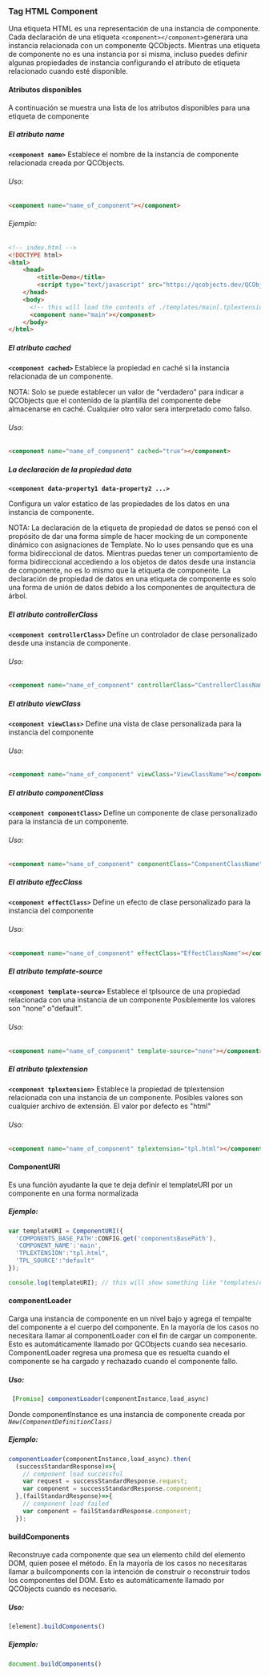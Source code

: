 ### Tag HTML Component

Una etiqueta HTML es una representación de una instancia de componente. Cada declaración de una etiqueta `<component></component>`generara una instancia relacionada con un componente QCObjects. Mientras una etiqueta de componente no es una instancia por si misma, incluso puedes definir algunas propiedades de instancia configurando el atributo de etiqueta relacionado cuando esté disponible.

#### Atributos disponibles

A continuación se muestra una lista de los atributos disponibles para una etiqueta de componente

##### El atributo name

**`<component name>`**
Establece el nombre de la instancia de componente relacionada creada por QCObjects.

###### Uso:

```html
<component name="name_of_component"></component>
```

###### Ejemplo:

```html
<!-- index.html -->
<!DOCTYPE html>
<html>
    <head>
    	<title>Demo</title>
    	<script type="text/javascript" src="https://qcobjects.dev/QCObjects.js"></script>
    </head>
    <body>
      <!-- this will load the contents of ./templates/main[.tplextension] file -->
      <component name="main"></component>
    </body>
</html>
```

##### El atributo cached

**`<component cached>`**
Establece la propiedad en caché si la instancia relacionada de un componente.

NOTA: Solo se puede establecer un valor de "verdadero" para indicar a QCObjects que el contenido de la plantilla del componente debe almacenarse en caché. Cualquier otro valor sera interpretado como falso.

###### Uso:

```html
<component name="name_of_component" cached="true"></component>
```

##### La declaración de la propiedad data
 **`<component data-property1 data-property2 ...>`**

Configura un valor estatico de las propiedades de los datos en una instancia de componente.

NOTA: La declaración de la etiqueta de propiedad de datos se pensó con el propósito de dar una forma simple de hacer mocking de un componente dinámico con asignaciones de Template. No lo uses pensando que es una forma bidireccional de datos. Mientras puedas tener un comportamiento de forma bidireccional accediendo a los objetos de datos desde una instancia de componente, no es lo mismo que la etiqueta de componente. La declaración de propiedad de datos en una etiqueta de componente es solo una forma de unión de datos debido a los componentes de arquitectura de árbol.

##### El atributo controllerClass

**`<component controllerClass>`**
Define un controlador de clase personalizado desde una instancia de componente.

###### Uso:

```html
<component name="name_of_component" controllerClass="ControllerClassName"></component>
```


##### El atributo viewClass

 **`<component viewClass>`**
Define una vista de clase personalizada para la instancia del componente

###### Uso:

```html
<component name="name_of_component" viewClass="ViewClassName"></component>
```

##### El atributo componentClass

**`<component componentClass>`**
Define un componente de clase personalizado para la instancia de un componente.

###### Uso:

```html
<component name="name_of_component" componentClass="ComponentClassName"></component>
```

##### El atributo effecClass

**`<component effectClass>`**
Define un efecto de clase personalizado para la instancia del componente

###### Uso:

```html
<component name="name_of_component" effectClass="EffectClassName"></component>
```

##### El atributo template-source

**`<component template-source>`**
Establece el tplsource de una propiedad relacionada con una instancia de un componente Posiblemente los valores son "none" o"default".

###### Uso:

```html
<component name="name_of_component" template-source="none"></component>
```

##### El atributo tplextension

**`<component tplextension>`**
Establece la propiedad de tplextension relacionada con una instancia de un componente. Posibles valores son cualquier archivo de extensión. El valor por defecto es "html"

###### Uso:

```html
<component name="name_of_component" tplextension="tpl.html"></component>
```


#### ComponentURI

Es una función ayudante la que te deja definir el templateURI por un componente en una forma normalizada

##### Ejemplo:

```javascript
var templateURI = ComponentURI({
  'COMPONENTS_BASE_PATH':CONFIG.get('componentsBasePath'),
  'COMPONENT_NAME':'main',
  'TPLEXTENSION':"tpl.html",
  'TPL_SOURCE':"default"
});

console.log(templateURI); // this will show something like "templates/components/main.tpl.html" depending on your CONFIG settings
```


#### componentLoader

Carga una instancia de componente en un nivel bajo y agrega el tempalte del componente a el cuerpo del componente. En la mayoría de los casos no necesitara llamar al componentLoader con el fin de cargar un componente. Esto es automáticamente llamado por QCObjects cuando sea necesario. ComponentLoader regresa una promesa que es resuelta cuando el componente se ha cargado y rechazado cuando el componente fallo.

##### Uso:

```javascript
 [Promise] componentLoader(componentInstance,load_async)
```

Donde componentInstance es una instancia de componente creada por _`New(ComponentDefinitionClass)`_

##### Ejemplo:

```javascript
componentLoader(componentInstance,load_async).then(
  (successStandardResponse)=>{
    // component load successful
    var request = successStandardResponse.request;
    var component = successStandardResponse.component;
  },(failStandardResponse)=>{
    // component load failed
    var component = failStandardResponse.component;
  });
```


#### buildComponents

Reconstruye cada componente que sea un elemento child del elemento DOM, quien posee el método. En la mayoría de los casos no necesitaras llamar a builcomponents con la intención de construir o reconstruir todos los componentes del DOM. Esto es automáticamente llamado por QCObjects cuando es necesario.


##### Uso:

```javascript
[element].buildComponents()
```

##### Ejemplo:

```javascript
document.buildComponents()
```

